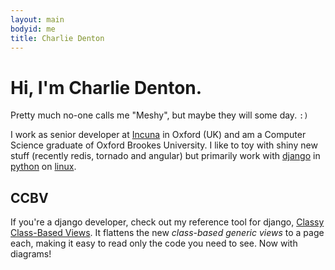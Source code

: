 ```yaml
---
layout: main
bodyid: me
title: Charlie Denton
---
```


# Hi, I'm Charlie Denton.

Pretty much no-one calls me "Meshy", but maybe they will some day. `:)`

I work as senior developer at [Incuna](http://incuna.com) in Oxford (UK) and
am a Computer Science graduate of Oxford Brookes University.
I like to toy with shiny new stuff (recently redis, tornado and angular)
but primarily work with [django](http://djangoproject.com) in
[python](http://www.python.org/) on [linux](http://manjaro.org).


## CCBV

If you're a django developer, check out my reference tool for django,
[Classy Class-Based Views](http://ccbv.co.uk/). It flattens the new <i>class-based
generic views</i> to a page each, making it easy to read only the code you need to see.
Now with diagrams!
